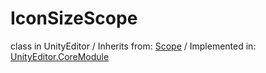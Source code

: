 # IconSizeScope
class in UnityEditor
 / Inherits from: <a href="https://docs.unity3d.com/6000.0/Documentation/ScriptReference/Scope.html">Scope</a> / Implemented in: <a href="https://docs.unity3d.com/6000.0/Documentation/ScriptReference/UnityEditor.CoreModule.html">UnityEditor.CoreModule</a>
